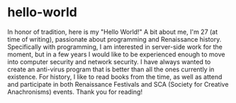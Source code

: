 # hello-world
In honor of tradition, here is my "Hello World!"
A bit about me, I'm 27 (at time of writing), passionate about programming and Renaissance history. Specifically with programming, I am interested in server-side work for the moment, but in a few years I would like to be experienced enough to move into computer security and network security. I have always wanted to create an anti-virus program that is better than all the ones currently in existence. For history, I like to read books from the time, as well as attend and participate in both Renaissance Festivals and SCA (Society for Creative Anachronisms) events. Thank you for reading!
